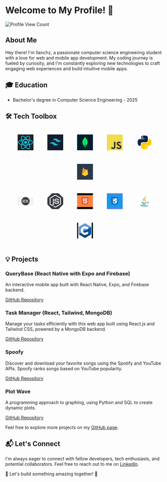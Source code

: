 # Welcome to My Profile! 🚀

![Profile View Count](https://komarev.com/ghpvc/?username=Ilanchz&label=Profile-View-Count)

## About Me

Hey there! I'm Ilanchz, a passionate computer science engineering student with a love for web and mobile app development. My coding journey is fueled by curiosity, and I'm constantly exploring new technologies to craft engaging web experiences and build intuitive mobile apps.

## 🎓 Education

- Bachelor's degree in Computer Science Engineering - 2025

## 🛠️ Tech Toolbox

<div align="center">
    <div>
        <img src="logos/react_logo.png" alt="React Logo" width="50" height="50" style="margin: 10px; padding: 10px;">
        <img src="logos/tailwind.jpg" alt="Tailwind CSS Logo" width="50" height="50" style="margin: 10px; padding: 10px;">
        <img src="logos/mongo.jpg" alt="MongoDB Logo" width="50" height="50" style="margin: 10px; padding: 10px;">
        <img src="logos/javascript.jpg" alt="JavaScript Logo" width="50" height="50" style="margin: 10px; padding: 10px;">
        <img src="logos/python.jpg" alt="Python Logo" width="50" height="50" style="margin: 10px; padding: 10px;">
        <img src="logos/firebase.png" alt="Firebase Logo" width="50" height="50" style="margin: 10px; padding: 10px;">
    </div>
    <div>
        <img src="logos/express.png" alt="Express Logo" width="50" height="50" style="margin: 10px; padding: 10px;">
        <img src="logos/node.jpg" alt="Node.js Logo" width="50" height="50" style="margin: 10px; padding: 10px;">
        <img src="logos/html.png" alt="HTML Logo" width="50" height="50" style="margin: 10px; padding: 10px;">
        <img src="logos/css.png" alt="CSS Logo" width="50" height="50" style="margin: 10px; padding: 10px;">
        <img src="logos/java.jpg" alt="Java Logo" width="50" height="50" style="margin: 10px; padding: 10px;">
        <img src="logos/C.png" alt="C Logo" width="50" height="50" style="margin: 10px; padding: 10px;">
    </div>
</div>

## 💡 Projects

### QueryBase (React Native with Expo and Firebase)

An interactive mobile app built with React Native, Expo, and Firebase backend.

[GitHub Repository](https://github.com/Ilanchz/QueryBase---React-Native-Application)

### Task Manager (React, Tailwind, MongoDB)

Manage your tasks efficiently with this web app built using React.js and Tailwind CSS, powered by a MongoDB backend.

[GitHub Repository](https://github.com/Ilanchz/Task-Manager)

### Spoofy

Discover and download your favorite songs using the Spotify and YouTube APIs. Spoofy ranks songs based on YouTube popularity.

[GitHub Repository](https://github.com/Ilanchz/Spoofy)

### Plot Wave

A programming approach to graphing, using Python and SQL to create dynamic plots.

[GitHub Repository](https://github.com/Ilanchz/Plot-Wave-A-programming-approach-to-graphing)


Feel free to explore more projects on my [GitHub page](https://github.com/Ilanchz).

## 📬 Let's Connect

I'm always eager to connect with fellow developers, tech enthusiasts, and potential collaborators. Feel free to reach out to me on [LinkedIn](https://www.linkedin.com/in/ilanchezhiyan-v-78876326a/).

🌟 Let's build something amazing together! 🌟
